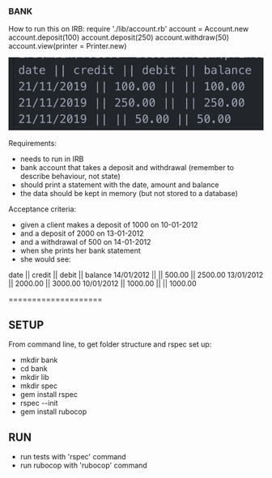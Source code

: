 ### BANK ###

How to run this on IRB:
require './lib/account.rb'
account = Account.new
account.deposit(100)
account.deposit(250)
account.withdraw(50)
account.view(printer = Printer.new)

![statement](./images/bank_statement_screenshot.png)

Requirements:
- needs to run in IRB
- bank account that takes a deposit and withdrawal (remember to describe behaviour, not state)
- should print a statement with the date, amount and balance
- the data should be kept in memory (but not stored to a database)

Acceptance criteria:
- given a client makes a deposit of 1000 on 10-01-2012
- and a deposit of 2000 on 13-01-2012
- and a withdrawal of 500 on 14-01-2012
- when she prints her bank statement
- she would see:

date || credit || debit || balance
14/01/2012 || || 500.00 || 2500.00
13/01/2012 || 2000.00 || 3000.00
10/01/2012 || 1000.00 || || 1000.00

====================

## SETUP ##

From command line, to get folder structure and rspec set up:
- mkdir bank
- cd bank
- mkdir lib
- mkdir spec
- gem install rspec
- rspec --init
- gem install rubocop

## RUN ##
- run tests with 'rspec' command
- run rubocop with 'rubocop' command
